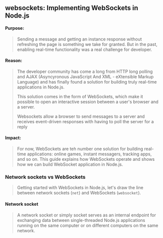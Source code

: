 ## websockets: Implementing WebSockets in Node.js
#### Purpose:
> Sending a message and getting an instance response without refreshing the page is
> something we take for granted. But in the past, enabling real-time functionality was 
> a real challenge for developer. 
>
#### Reason:
> The developer community has come a long from HTTP long polling and AJAX (Asyncyronous
> JavaScript And XML - eXtensible Markup Language) and has finally found a solution for
> building truly real-time applications in Node.js.
>
> This solution comes in the form of WebSockets, which make it possible to open an 
> interactive session between a user's browser and a server. 
>
> Websockets allow a browser to send messages to a server and receives event-driven
> responses with having to poll the server for a reply
#### Impact:
> For now, WebSockets are teh number one solution for building real-time applications: 
> online games, instant messagers, tracking apps, and so on. This guide explains how
> WebSockets operate and shows how we can build WebSocket application in Node.js.

### Network sockets vs WebSockets
> Getting started with WebSockets in Node.js, let's draw the line between network 
> sockets (`net`) and WebSockets (`websocket`).
#### Network socket
> A network socket or simply socket serves as an internal endpoint for exchanging data
> between single-threaded Node.js applications running on the same computer or on
> different computers on the same network.



